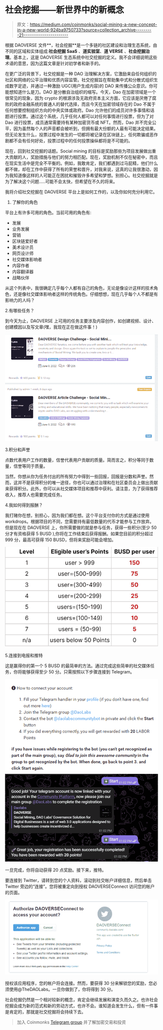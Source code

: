 # 社会挖掘——新世界中的新概念

> 原文：<https://medium.com/coinmonks/social-mining-a-new-concept-in-a-new-world-924ba9750733?source=collection_archive---------21----------------------->

根据 DAOVERSE 文件**，社会挖掘**是一个多链的社区建设和治理生态系统，由不同的区域和实体组成:**社会挖掘 SaaS** 、**道实验室**、**道 VERSE** 、**社会挖掘治理**。基本上，这是 DAOVERSE 生态系统中社交挖掘的定义。我不会详细说明这些术语的意思，因为这篇文章是针对初学者和新手的。

在更广泛的背景下，社交挖掘是一种 DAO 治理解决方案，它激励来自任何组织的社区和网络的公平治理和优质内容监管。社交挖掘旨在帮助集中式和分散式组织生成数字足迹，并通过一种激励 UGC(用户生成内容)的 DAO 来传播公众意识。你可能想知道什么是刀。DAO 是分散自治组织的缩写。今天，Dao 在加密领域是一个很常见的现象，因为 crypto 的根源涉及无政府资本主义方面，它应该是厌倦了腐败的政府金融系统的普通人的替代选择，而且今天在加密领域存在的 Dao 不属于任何想要控制组织方向的中央实体或政府。Dao 允许他们的成员对许多事情和话题进行投票。通过这个系统，几乎任何人都可以对任何事情进行投票，但为了对 Dao 进行投票，成员通常需要持有某种加密货币或 NFT。然而，Dao 并不完全公平，因为虽然每个人的声音都会被听到，但拥有最大份额的人最有可能决定结果。但无论发生什么，投票过程中发生的一切都将被记录在区块链上，任何欺骗或恶作剧都不会有任何好处，投票过程中的任何投票操纵都将是不可能的。

现在，回到社交挖掘的话题。Social mining 的目标是奖励那些为项目发展做出重大贡献的人，奖励措施与他们的努力相匹配。现在，奖励机制不仅在秘密中，而且在现实生活中是完全不平衡的。例如，我敢肯定，我们都遇到过马屁精，他们什么都不做，却在工作中获得了所有的荣誉和晋升，对我来说，这真的让我很激动，因为我知道像这样的人可能正在困扰和摧毁许多希望和梦想。别担心。社交挖掘就是为了解决这个问题…..可能不会太快，但希望在不久的将来。

我将介绍社交挖掘在 DAOVERSE 平台上是如何工作的，以及你如何充分利用它。

1.  了解你的角色

平台上有许多可用的角色。当前可用的角色有:

*   发展
*   业务发展
*   营销
*   区块链爱好者
*   美术设计员
*   网页设计师
*   社交媒体影响者
*   内容作者
*   内容翻译器
*   战略伙伴

从这个列表中，我很确定几乎每个人都有自己的角色，无论是像设计这样的技术角色，还是像社交媒体影响者这样的传统角色。仔细想想，现在几乎每个人不都是有影响力的人吗？

2.有哪些任务？

到今天为止，DAOVERSE 上可用的任务主要涉及内容创作，如创建视频、设计、创建模因以及写文章(嘿，我现在正在做这件事！)

![](img/7e401ff84c01a25aa2593c9a894b7b66.png)

3.积分和声誉

点数代表用户工作的数量，信誉代表用户贡献的质量。简而言之，积分等同于数量，信誉等同于质量。

当然，你想从你为任务付出的所有努力中得到一些回报，回报是分数和声誉。然而，这并不是获得积分的唯一途径，你也可以通过治理和在社区委员会上做出贡献来获得积分。此外，你可以从社交媒体项目和推荐中获利。请注意，为了获得推荐收入，推荐人也需要完成任务。

4.我如何得到报酬？

我打赌你在想，别担心，因为我们都在想。这个平台支付你的方式是通过使用 workdrops。根据项目的不同，您需要持有最低数量的代币才能参与工作放弃。但是现在在 DAOVERSE 上，你所需要做的就是参与任务，获得一些积分(至少 50 分才有资格获得 5 BUSD ),你将在工作结束后获得报酬。如果您目前的积分超过 999 分，最高可获得 150 BUSD，但将来奖励可能会增加。

![](img/de9ee40aacfd7f7d4a7dd21f3da35f0b.png)

5.连接到电报和推特

这是赢得你的第一个 5 BUSD 的最简单的方法。通过完成这些简单的社交媒体任务，你将能够获得至少 50 分。只需按照以下步骤连接到 Telegram。

![](img/72135018de25595c0473b2e2de34e0de.png)![](img/5824c0bfd4b5f59905fe6d53995c0451.png)

一旦完成，你将自动获得 20 点奖励。接下来，推特。

要连接到 Twitter，请转到您的个人资料，滚动到社交帐户详细信息，然后单击 Twitter 旁边的“连接”。您将被重定向到授权 DAOVERSEConnect 访问您的帐户的页面。

![](img/eeda6a0ea086c00fe5543153fd2b024e.png)

授权该应用程序，您的帐户将会连接。然而，要获得 30 分来解锁您的奖励，您必须使用@TheDAOLabs。一旦你做到了，你将得到 30 分。

社会挖掘仍然是一个相对较新的概念，肯定会继续发展和演变久而久之。也许社会挖掘会成为新的范式和新的劳动方式，也许不会。谁知道会发生什么，但有一件事是肯定的，那就是社交挖掘将会持续下去。

> 加入 Coinmonks [Telegram group](https://t.me/joinchat/Trz8jaxd6xEsBI4p) 并了解加密交易和投资